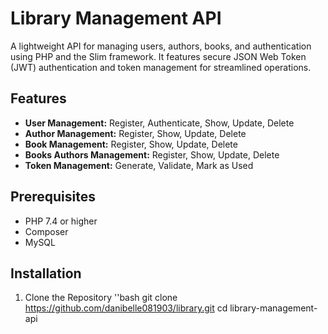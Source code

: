 # Library Management API
A lightweight API for managing users, authors, books, and authentication using PHP and the Slim framework. It features secure JSON Web Token (JWT) authentication and token management for streamlined operations.

## Features
- **User Management:** Register, Authenticate, Show, Update, Delete
- **Author Management:** Register, Show, Update, Delete
- **Book Management:** Register, Show, Update, Delete
- **Books Authors Management:** Register, Show, Update, Delete
- **Token Management:** Generate, Validate, Mark as Used

## Prerequisites
- PHP 7.4 or higher
- Composer
- MySQL

## Installation
1. Clone the Repository
''bash
git clone https://github.com/danibelle081903/library.git
cd library-management-api
